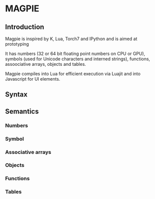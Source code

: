 # MAGPIE

## Introduction

Magpie is inspired by K, Lua, Torch7 and IPython and is aimed at prototyping 

It has numbers (32 or 64 bit floating point numbers on CPU or GPU), symbols (used for Unicode characters and interned strings), functions, assoociative arrays, objects and tables.

Magpie compiles into Lua for efficient execution via Luajit and into Javascript for UI elements.

## Syntax


## Semantics

### Numbers

### Symbol

### Associative arrays

### Objects

### Functions

### Tables





